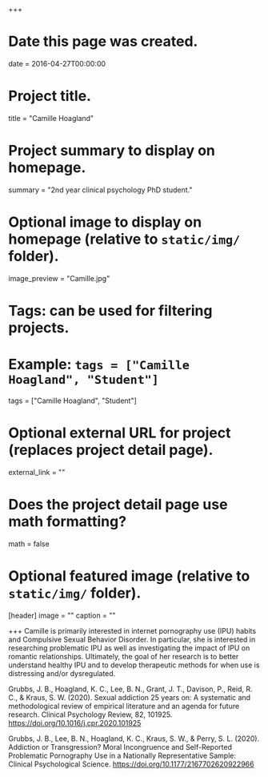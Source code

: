 +++
# Date this page was created.
date = 2016-04-27T00:00:00

# Project title.
title = "Camille Hoagland"

# Project summary to display on homepage.
summary = "2nd year clinical psychology PhD student."

# Optional image to display on homepage (relative to `static/img/` folder).
image_preview = "Camille.jpg"

# Tags: can be used for filtering projects.
# Example: `tags = ["Camille Hoagland", "Student"]`
tags = ["Camille Hoagland", "Student"]

# Optional external URL for project (replaces project detail page).
external_link = ""

# Does the project detail page use math formatting?
math = false

# Optional featured image (relative to `static/img/` folder).
[header]
image = ""
caption = ""

+++
Camille is primarily interested in internet pornography use (IPU) habits and Compulsive Sexual Behavior Disorder. In particular, she is interested in researching problematic IPU as well as investigating the impact of IPU on romantic relationships. Ultimately, the goal of her research is to better understand healthy IPU and to develop therapeutic methods for when use is distressing and/or dysregulated.

Grubbs, J. B., Hoagland, K. C., Lee, B. N., Grant, J. T., Davison, P., Reid, R. C., & Kraus, S. W. (2020). Sexual addiction 25 years on: A systematic and methodological review of empirical literature and an agenda for future research. Clinical Psychology Review, 82, 101925. https://doi.org/10.1016/j.cpr.2020.101925

Grubbs, J. B., Lee, B. N., Hoagland, K. C., Kraus, S. W., & Perry, S. L. (2020). Addiction or Transgression? Moral Incongruence and Self-Reported Problematic Pornography Use in a Nationally Representative Sample: Clinical Psychological Science. https://doi.org/10.1177/2167702620922966


